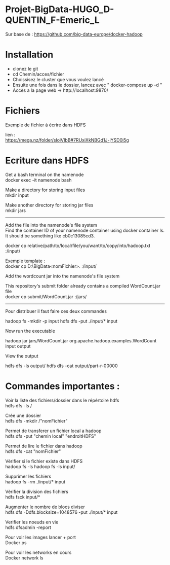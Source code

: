 # Projet-BigData-HUGO_D-QUENTIN_F-Emeric_L

Sur base de :
https://github.com/big-data-europe/docker-hadoop


# Installation

- clonez le git
- cd Chemin/acces/fichier
- Choissisez le cluster que vous voulez lancé
- Ensuite une fois dans le dossier, lancez avec " docker-compose up -d "
- Accès a la page web -> http://localhost:9870/

# Fichiers

Exemple de fichier à écrire dans HDFS 

lien : <br>
https://mega.nz/folder/slolVIbB#7RUxiXkNBGd1J-jYSD0i5g

# Ecriture dans HDFS


Get a bash terminal on the namenode <br>
docker exec -it namenode bash

Make a directory for storing input files <br>
mkdir input

Make another directory for storing jar files <br>
mkdir jars

-------

Add the file into the namenode's file system <br>
Find the container ID of your namenode container using docker container ls. <br>
It should be something like cb0c13085cd3.<br>

docker cp relative/path/to/local/file/you/want/to/copy/into/hadoop.txt <NAMENODE-CONTAINER-ID>:/input/

Exemple template :<br>
docker cp D:\BigData\<nomFichier>.<Format> <NAMENODE-CONTAINER-ID>:/input/


Add the wordcount jar into the namenode's file system<br>

This repository's submit folder already contains a compiled WordCount.jar file<br>
docker cp submit/WordCount.jar <NAMENODE-CONTAINER-ID>:/jars/

----------------

Pour distribuer il faut faire ces deux commandes<br>

hadoop fs -mkdir -p input
hdfs dfs -put ./input/* input

Now run the executable<br>

hadoop jar jars/WordCount.jar org.apache.hadoop.examples.WordCount input output

View the output<br>

hdfs dfs -ls output/
hdfs dfs -cat output/part-r-00000


# Commandes importantes :

Voir la liste des fichiers/dossier dans le répértoire hdfs<br>
hdfs dfs -ls / 

Crée une dossier <br>
hdfs dfs -mkdir /"nomFichier" 

Permet de transferer un fichier local a hadoop<br>
hdfs dfs -put "chemin local" "endroitHDFS" 

Permet de lire le fichier dans hadoop<br>
hdfs dfs -cat "nomFichier" 

Vérifier si le fichier existe dans HDFS <br>
hadoop fs -ls
hadoop fs -ls input/

Supprimer les fichiers <br>
hadoop fs -rm ./input/* input

Vérifier la division des fichiers <br>
hdfs fsck input/*

Augmenter le nombre de blocs diviser <br>
hdfs dfs -Ddfs.blocksize=1048576 -put ./input/* input

Verifier les noeuds en vie <br>
hdfs dfsadmin -report

Pour voir les images lancer + port <br>
Docker ps  

Pour voir les networks en cours <br>
Docker network ls 
